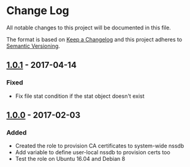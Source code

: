 # Change Log
All notable changes to this project will be documented in this file.

The format is based on [Keep a Changelog](http://keepachangelog.com/) 
and this project adheres to [Semantic Versioning](http://semver.org/).

## [1.0.1] - 2017-04-14
### Fixed
- Fix file stat condition if the stat object doesn't exist

## [1.0.0] - 2017-02-03
### Added
- Created the role to provision CA certificates to system-wide nssdb
- Add variable to define user-local nssdb to provision certs too
- Test the role on Ubuntu 16.04 and Debian 8

[Unreleased]: https://github.com/pixelart/ansible-role-vagrant/compare/1.0.0...HEAD
[1.0.1]: https://github.com/pixelart/ansible-role-vagrant/compare/1.0.0...1.0.1
[1.0.0]: https://github.com/pixelart/ansible-role-nssdb/compare/2a8ae30...1.0.0
